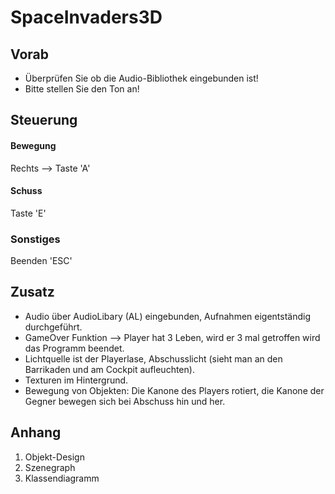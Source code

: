 # SpaceInvaders3D

## Vorab

+ Überprüfen Sie ob die Audio-Bibliothek eingebunden ist!
+ Bitte stellen Sie den Ton an!

## Steuerung
#### Bewegung

Rechts  --> Taste 'A'   
#### Schuss

Taste 'E'

### Sonstiges

Beenden 'ESC'

## Zusatz
+ Audio über AudioLibary (AL) eingebunden, Aufnahmen eigentständig durchgeführt.
+ GameOver Funktion --> Player hat 3 Leben, wird er 3 mal getroffen wird das Programm beendet.
+ Lichtquelle ist der Playerlase, Abschusslicht (sieht man an den Barrikaden und am Cockpit aufleuchten).
+ Texturen im Hintergrund.
+ Bewegung von Objekten: Die Kanone des Players rotiert, die Kanone der Gegner bewegen sich bei Abschuss hin und her.


## Anhang
1. Objekt-Design
2. Szenegraph
3. Klassendiagramm
